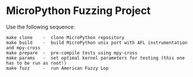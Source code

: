 MicroPython Fuzzing Project
===========================

Use the following sequence:

```
make clone    -  clone MicroPython repository
make build    -  build MicroPython unix port with AFL instrumentation and mpy-cross
make prepare  -  pre-compile tests using mpy-cross
make params   -  set optimal kernel parameters for testing (this one has to be run as root!)
make fuzz     -  run American Fuzzy Lop
```
